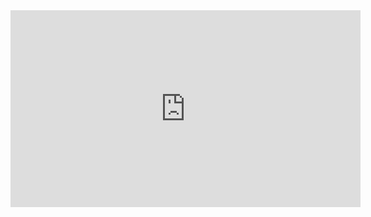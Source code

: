 <iframe width="560" height="315" src="https://www.youtube.com/embed/-yiXfjtVEPQ" title="YouTube video player" frameborder="0" allow="accelerometer; autoplay; clipboard-write; encrypted-media; gyroscope; picture-in-picture" allowfullscreen></iframe>